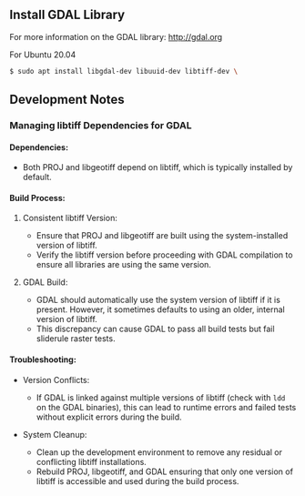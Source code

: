 ## Install GDAL Library

For more information on the GDAL library: http://gdal.org

For Ubuntu 20.04
```bash
$ sudo apt install libgdal-dev libuuid-dev libtiff-dev \
```

## Development Notes 

### Managing libtiff Dependencies for GDAL

#### Dependencies:
- Both PROJ and libgeotiff depend on libtiff, which is typically installed by default.

#### Build Process:
1. Consistent libtiff Version:
   - Ensure that PROJ and libgeotiff are built using the system-installed version of libtiff.
   - Verify the libtiff version before proceeding with GDAL compilation to ensure all libraries are
     using the same version.

2. GDAL Build:
   - GDAL should automatically use the system version of libtiff if it is present. However, it sometimes
     defaults to using an older, internal version of libtiff.
   - This discrepancy can cause GDAL to pass all build tests but fail sliderule raster tests.

#### Troubleshooting:
- Version Conflicts:
  - If GDAL is linked against multiple versions of libtiff (check with `ldd` on the GDAL binaries), this
    can lead to runtime errors and failed tests without explicit errors during the build.

- System Cleanup:
  - Clean up the development environment to remove any residual or conflicting libtiff installations.
  - Rebuild PROJ, libgeotiff, and GDAL ensuring that only one version of libtiff is accessible and used
    during the build process.